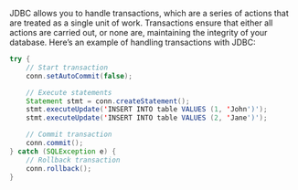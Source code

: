 JDBC allows you to handle transactions, which are a series of actions that are treated as a single unit of work. Transactions ensure that either all actions are carried out, or none are, maintaining the integrity of your database. Here’s an example of handling transactions with JDBC:

```java
try {
    // Start transaction
    conn.setAutoCommit(false);

    // Execute statements
    Statement stmt = conn.createStatement();
    stmt.executeUpdate('INSERT INTO table VALUES (1, 'John')');
    stmt.executeUpdate('INSERT INTO table VALUES (2, 'Jane')');

    // Commit transaction
    conn.commit();
} catch (SQLException e) {
    // Rollback transaction
    conn.rollback();
}

```

